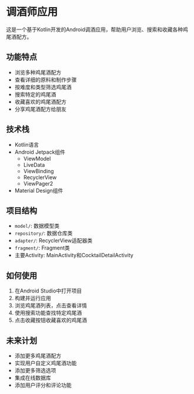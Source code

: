 # 调酒师应用

这是一个基于Kotlin开发的Android调酒应用，帮助用户浏览、搜索和收藏各种鸡尾酒配方。

## 功能特点

- 浏览多种鸡尾酒配方
- 查看详细的原料和制作步骤
- 按难度和类型筛选鸡尾酒
- 搜索特定的鸡尾酒
- 收藏喜欢的鸡尾酒配方
- 分享鸡尾酒配方给朋友

## 技术栈

- Kotlin语言
- Android Jetpack组件
  - ViewModel
  - LiveData
  - ViewBinding
  - RecyclerView
  - ViewPager2
- Material Design组件

## 项目结构

- `model/`: 数据模型类
- `repository/`: 数据仓库类
- `adapter/`: RecyclerView适配器类
- `fragment/`: Fragment类
- 主要Activity: MainActivity和CocktailDetailActivity

## 如何使用

1. 在Android Studio中打开项目
2. 构建并运行应用
3. 浏览鸡尾酒列表，点击查看详情
4. 使用搜索功能查找特定鸡尾酒
5. 点击收藏按钮收藏喜欢的鸡尾酒

## 未来计划

- 添加更多鸡尾酒配方
- 实现用户自定义鸡尾酒功能
- 添加更多筛选选项
- 集成在线数据库
- 添加用户评分和评论功能